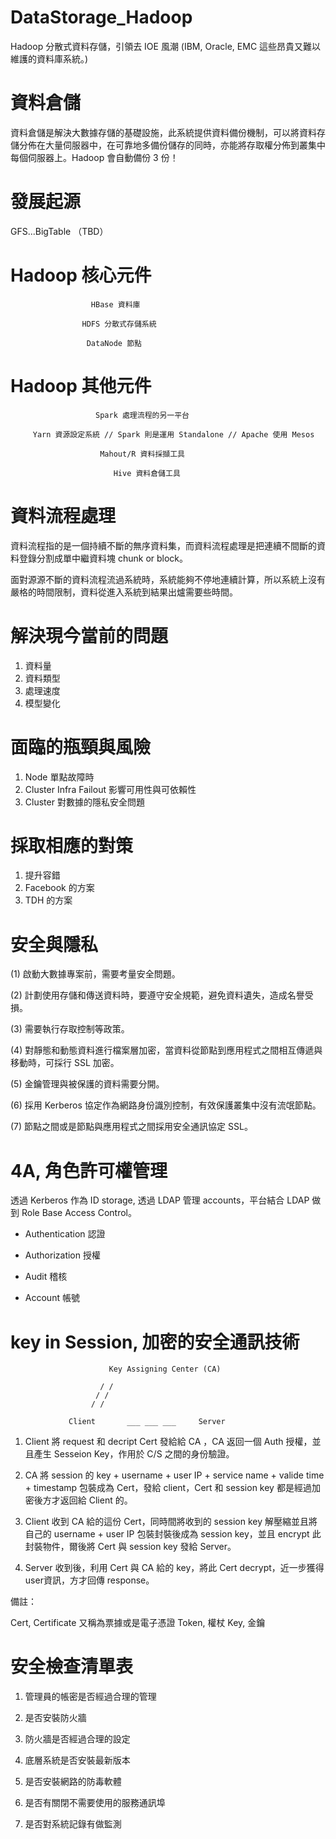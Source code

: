 # DataStorage_Hadoop
Hadoop 分散式資料存儲，引領去 IOE 風潮 (IBM, Oracle, EMC 這些昂貴又難以維護的資料庫系統。)

# 資料倉儲

資料倉儲是解決大數據存儲的基礎設施，此系統提供資料備份機制，可以將資料存儲分佈在大量伺服器中，在可靠地多備份儲存的同時，亦能將存取權分佈到叢集中每個伺服器上。Hadoop 會自動備份 3 份！

# 發展起源

GFS...BigTable （TBD）

# Hadoop 核心元件

                      HBase 資料庫
                  
                    HDFS 分散式存儲系統
                  
                     DataNode 節點
                  
# Hadoop 其他元件

                       Spark 處理流程的另一平台

         Yarn 資源設定系統 // Spark 則是運用 Standalone // Apache 使用 Mesos
                
                        Mahout/R 資料採擷工具
                
                           Hive 資料倉儲工具
# 資料流程處理

資料流程指的是一個持續不斷的無序資料集，而資料流程處理是把連續不間斷的資料登錄分割成單中繼資料塊 chunk or block。

面對源源不斷的資料流程流過系統時，系統能夠不停地連續計算，所以系統上沒有嚴格的時間限制，資料從進入系統到結果出爐需要些時間。

# 解決現今當前的問題

1. 資料量
2. 資料類型
3. 處理速度
4. 模型變化

# 面臨的瓶頸與風險

1. Node 單點故障時
2. Cluster Infra Failout 影響可用性與可依賴性
3. Cluster 對數據的隱私安全問題

# 採取相應的對策

1. 提升容錯
2. Facebook 的方案
3. TDH 的方案

# 安全與隱私

(1) 啟動大數據專案前，需要考量安全問題。

(2) 計劃使用存儲和傳送資料時，要遵守安全規範，避免資料遺失，造成名譽受損。

(3) 需要執行存取控制等政策。

(4) 對靜態和動態資料進行檔案層加密，當資料從節點到應用程式之間相互傳遞與移動時，可採行 SSL 加密。

(5) 金鑰管理與被保護的資料需要分開。

(6) 採用 Kerberos 協定作為網路身份識別控制，有效保護叢集中沒有流氓節點。

(7) 節點之間或是節點與應用程式之間採用安全通訊協定 SSL。

# 4A, 角色許可權管理

透過 Kerberos 作為 ID storage, 透過 LDAP 管理 accounts，平台結合 LDAP 做到 Role Base Access Control。

* Authentication 認證

* Authorization 授權

* Audit 稽核

* Account 帳號

# key in Session, 加密的安全通訊技術



                          Key Assigning Center (CA)
                
                        / /
                       / /
                      / /
                            
                 Client       ___ ___ ___     Server


1. Client 將 request 和 decript Cert 發給給 CA ，CA 返回一個 Auth 授權，並且產生 Sesseion Key，作用於 C/S 之間的身份驗證。

2. CA 將 session 的 key + username + user IP + service name + valide time + timestamp 包裝成為 Cert，發給 client，Cert 和 session key 都是經過加密後方才返回給 Client 的。

3. Client 收到 CA 給的這份 Cert，同時間將收到的 session key 解壓縮並且將自己的 username + user IP 包裝封裝後成為 session key，並且 encrypt 此封裝物件，爾後將 Cert 與 session key 發給 Server。

4. Server 收到後，利用 Cert 與 CA 給的 key，將此 Cert decrypt，近一步獲得 user資訊，方才回傳 response。

備註：

Cert, Certificate 又稱為票據或是電子憑證
Token, 權杖
Key, 金鑰

# 安全檢查清單表

1) 管理員的帳密是否經過合理的管理

2) 是否安裝防火牆

3) 防火牆是否經過合理的設定

4) 底層系統是否安裝最新版本

5) 是否安裝網路的防毒軟體

6) 是否有關閉不需要使用的服務通訊埠

7) 是否對系統記錄有做監測

